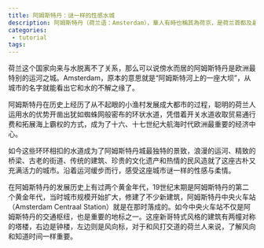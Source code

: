 ```yaml
---
title: 阿姆斯特丹：谜一样的性感水城
description: 阿姆斯特丹（荷兰语：Amsterdam），華人有時也稱其為荷京，是荷兰首都及最大城市，位于该国西部省份北荷兰省。
categories: 
 - tutorial
tags:
---
```


荷兰这个国家向来与水脱离不了关系，那么可以说傍水而居的阿姆斯特丹是欧洲最特别的运河之城。Amsterdam，原本的意思就是“阿姆斯特河上的一座大坝”，从城市的名字就能看出它和水的不解之缘了。

阿姆斯特丹在历史上经历了从不起眼的小渔村发展成大都市的过程，聪明的荷兰人运用水的优势开凿出犹如蜘蛛网般密布的环状水道，凭借着开关水道收取贸易通行费和拓展海上霸权的方式，成为了十六、十七世纪大航海时代欧洲最重要的经济中心。

如今这些环环相扣的水道成为了阿姆斯特丹城最独特的景致，浪漫的运河、精致的桥梁、古老的街道、传统的建筑、珍贵的文化遗产和热情的民风造就了这座古朴又充满活力的城市。沿着运河缓步而行，感受这座城市谜一样的性感与柔情。

在阿姆斯特丹的发展历史上有过两个黄金年代，19世纪末期是阿姆斯特丹的第二个黄金年代，当时城市规模开始扩大，修建了不少新建筑，阿姆斯特丹中央火车站（Amsterdam Centraal Station）就是在那时落成的。如今中央火车站不仅是阿姆斯特丹的交通枢纽，也是重要的地标之一。这座新哥特式风格的建筑有两幢对称的塔楼，右边是钟楼，左边则是风向标，对于和风打交道的荷兰人来说，了解风向和知道时间一样重要。






